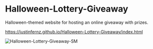 # Halloween-Lottery-Giveaway
Halloween-themed website for hosting an online giveaway with prizes.

https://justinfernz.github.io/Halloween-Lottery-Giveaway/index.html

![Halloween-Lottery-Giveaway-SM](https://github.com/justinfernz/Halloween-Lottery-Giveaway/assets/136839185/238b8829-083b-41c8-b156-4eb70ea974d6)
